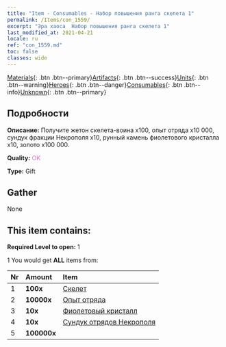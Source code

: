 ```yaml
---
title: "Item - Consumables - Набор повышения ранга скелета 1"
permalink: /Items/con_1559/
excerpt: "Эра хаоса  Набор повышения ранга скелета 1"
last_modified_at: 2021-04-21
locale: ru
ref: "con_1559.md"
toc: false
classes: wide
---
```

 [Materials](/ru/Items/){: .btn .btn--primary}[Artifacts](/ru/Items/Artifacts/){: .btn .btn--success}[Units](/ru/Items/Units/){: .btn .btn--warning}[Heroes](/ru/Items/Heroes/){: .btn .btn--danger}[Consumables](/ru/Items/Consumables/){: .btn .btn--info}[Unknown](/ru/Items/Unknown/){: .btn .btn--primary}

## Подробности
 **Описание:** Получите жетон скелета-воина x100, опыт отряда x10 000, сундук фракции Некрополя x10, рунный камень фиолетового кристалла x10, золото x100 000.

 **Quality:** <span style="color: #DA70D6">OK</span>

 **Type:** Gift

## Gather

  None

## This item contains:

 **Required Level to open:** 1

 1 You would get **ALL** items  from:

  | Nr | Amount |     Item    |
  |:---|:-------|:------------|
  | 1 |  **100x** | [Скелет](/ru/Items/unt_208/) |  | 
  | 2 |  **10000x** | [Опыт отряда](/ru/Items/con_902/) |  | 
  | 3 |  **10x** | [Фиолетовый кристалл](/ru/Items/con_720/) |  | 
  | 4 |  **10x** | [Сундук отрядов Некрополя](/ru/Items/con_1271/) |  | 
  | 5 |  **100000x** | <i class="fas fa-coins"/> |  | 
